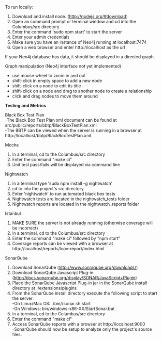 To run locally:

1. Download and install node. (http://nodejs.org/#download)
2. Open an command prompt or terminal window and cd into the Columbus/src directory
3. Enter the command 'sudo npm start' to start the server
4. Enter your admin credentials
4. Make sure you have an instance of Neo4j running at localhost:7474
5. Open a web browser and enter http://localhost as the url

If your Neo4j database has data, it should be displayed in a directed graph.

Graph manipulation (Neo4j interface not yet implemented)
- use mouse wheel to zoom in and out
- shift-click in empty space to add a new node
- shift-click on a node to edit its title
- shift-click on a node and drag to another node to create a relationship
- click and drag nodes to move them around

<b>Testing and Metrics</b>

Black Box Test Plan<br>
-The Black Box Test Plan xml document can be found at src/public/reports/bbtp/BlackBoxTestPlan.xml <br>
-The BBTP can be viewed when the server is running in a browser at http://localhost/bbtp/BlackBoxTestPlan.xml<br>

Mocha<br>
1. In a terminal, cd to the Columbus/src directory<br>
2. Enter the command "make ci"<br>
3. Unit test pass/fails will be displayed via command line<br>

Nightwatch<br>
1. In a terminal type 'sudo npm install -g nightwatch'<br>
2. cd to into the project's src directory<br>
3. Enter 'nightwatch' to run automated black box tests<br>
4. Nightwatch tests are located in the nightwatch_tests folder<br>
5. Nightwatch reports are located in the nightwatch_reports folder<br>


Istanbul<br>
1. MAKE SURE the server is not already running (otherwise coverage will be incorrect)<br>
2. In a terminal, cd to the Columbus/src directory<br>
3. Enter the command "make ci" followed by "npm start"<br>
4. Coverage reports can be viewed with a browser at http://localhost/reports/lcov-report/index.html<br>

SonarQube<br>
1. Download SonarQube (http://www.sonarqube.org/downloads/) <br>
2. Download SonarQube Javascript Plug-in (http://docs.sonarqube.org/display/SONAR/JavaScript+Plugin)<br>
3. Place the SonarQube Javascript Plug-in jar in the SonarQube install directory at ./extensions/plugins<br>
4. From the SonarQube install directory execute the following script to start the server:<br>
-On Linux/Mac OS: ./bin/<YOUR OS>/sonar.sh start<br>
-On Windows: bin/windows-x86-XX/StartSonar.bat<br>
5. In a terminal, cd to the Columbus/src directory<br>
6. Enter the command "make ci"<br>
7. Access SonarQube reports with a browser at http://localhost:9000<br>
-SonarQube should now be setup to analyze only the project's source files.
